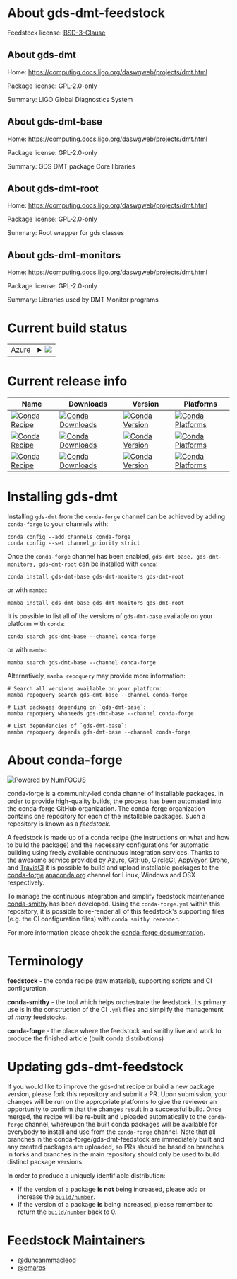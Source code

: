 About gds-dmt-feedstock
=======================

Feedstock license: [BSD-3-Clause](https://github.com/conda-forge/gds-dmt-feedstock/blob/main/LICENSE.txt)


About gds-dmt
-------------

Home: https://computing.docs.ligo.org/daswgweb/projects/dmt.html

Package license: GPL-2.0-only

Summary: LIGO Global Diagnostics System

About gds-dmt-base
------------------

Home: https://computing.docs.ligo.org/daswgweb/projects/dmt.html

Package license: GPL-2.0-only

Summary: GDS DMT package Core libraries

About gds-dmt-root
------------------

Home: https://computing.docs.ligo.org/daswgweb/projects/dmt.html

Package license: GPL-2.0-only

Summary: Root wrapper for gds classes

About gds-dmt-monitors
----------------------

Home: https://computing.docs.ligo.org/daswgweb/projects/dmt.html

Package license: GPL-2.0-only

Summary: Libraries used by DMT Monitor programs

Current build status
====================


<table>
    
  <tr>
    <td>Azure</td>
    <td>
      <details>
        <summary>
          <a href="https://dev.azure.com/conda-forge/feedstock-builds/_build/latest?definitionId=21053&branchName=main">
            <img src="https://dev.azure.com/conda-forge/feedstock-builds/_apis/build/status/gds-dmt-feedstock?branchName=main">
          </a>
        </summary>
        <table>
          <thead><tr><th>Variant</th><th>Status</th></tr></thead>
          <tbody><tr>
              <td>linux_64_root_base6.32.0</td>
              <td>
                <a href="https://dev.azure.com/conda-forge/feedstock-builds/_build/latest?definitionId=21053&branchName=main">
                  <img src="https://dev.azure.com/conda-forge/feedstock-builds/_apis/build/status/gds-dmt-feedstock?branchName=main&jobName=linux&configuration=linux%20linux_64_root_base6.32.0" alt="variant">
                </a>
              </td>
            </tr><tr>
              <td>linux_64_root_base6.32.2</td>
              <td>
                <a href="https://dev.azure.com/conda-forge/feedstock-builds/_build/latest?definitionId=21053&branchName=main">
                  <img src="https://dev.azure.com/conda-forge/feedstock-builds/_apis/build/status/gds-dmt-feedstock?branchName=main&jobName=linux&configuration=linux%20linux_64_root_base6.32.2" alt="variant">
                </a>
              </td>
            </tr><tr>
              <td>osx_64_root_base6.32.0</td>
              <td>
                <a href="https://dev.azure.com/conda-forge/feedstock-builds/_build/latest?definitionId=21053&branchName=main">
                  <img src="https://dev.azure.com/conda-forge/feedstock-builds/_apis/build/status/gds-dmt-feedstock?branchName=main&jobName=osx&configuration=osx%20osx_64_root_base6.32.0" alt="variant">
                </a>
              </td>
            </tr><tr>
              <td>osx_64_root_base6.32.2</td>
              <td>
                <a href="https://dev.azure.com/conda-forge/feedstock-builds/_build/latest?definitionId=21053&branchName=main">
                  <img src="https://dev.azure.com/conda-forge/feedstock-builds/_apis/build/status/gds-dmt-feedstock?branchName=main&jobName=osx&configuration=osx%20osx_64_root_base6.32.2" alt="variant">
                </a>
              </td>
            </tr>
          </tbody>
        </table>
      </details>
    </td>
  </tr>
</table>

Current release info
====================

| Name | Downloads | Version | Platforms |
| --- | --- | --- | --- |
| [![Conda Recipe](https://img.shields.io/badge/recipe-gds--dmt--base-green.svg)](https://anaconda.org/conda-forge/gds-dmt-base) | [![Conda Downloads](https://img.shields.io/conda/dn/conda-forge/gds-dmt-base.svg)](https://anaconda.org/conda-forge/gds-dmt-base) | [![Conda Version](https://img.shields.io/conda/vn/conda-forge/gds-dmt-base.svg)](https://anaconda.org/conda-forge/gds-dmt-base) | [![Conda Platforms](https://img.shields.io/conda/pn/conda-forge/gds-dmt-base.svg)](https://anaconda.org/conda-forge/gds-dmt-base) |
| [![Conda Recipe](https://img.shields.io/badge/recipe-gds--dmt--monitors-green.svg)](https://anaconda.org/conda-forge/gds-dmt-monitors) | [![Conda Downloads](https://img.shields.io/conda/dn/conda-forge/gds-dmt-monitors.svg)](https://anaconda.org/conda-forge/gds-dmt-monitors) | [![Conda Version](https://img.shields.io/conda/vn/conda-forge/gds-dmt-monitors.svg)](https://anaconda.org/conda-forge/gds-dmt-monitors) | [![Conda Platforms](https://img.shields.io/conda/pn/conda-forge/gds-dmt-monitors.svg)](https://anaconda.org/conda-forge/gds-dmt-monitors) |
| [![Conda Recipe](https://img.shields.io/badge/recipe-gds--dmt--root-green.svg)](https://anaconda.org/conda-forge/gds-dmt-root) | [![Conda Downloads](https://img.shields.io/conda/dn/conda-forge/gds-dmt-root.svg)](https://anaconda.org/conda-forge/gds-dmt-root) | [![Conda Version](https://img.shields.io/conda/vn/conda-forge/gds-dmt-root.svg)](https://anaconda.org/conda-forge/gds-dmt-root) | [![Conda Platforms](https://img.shields.io/conda/pn/conda-forge/gds-dmt-root.svg)](https://anaconda.org/conda-forge/gds-dmt-root) |

Installing gds-dmt
==================

Installing `gds-dmt` from the `conda-forge` channel can be achieved by adding `conda-forge` to your channels with:

```
conda config --add channels conda-forge
conda config --set channel_priority strict
```

Once the `conda-forge` channel has been enabled, `gds-dmt-base, gds-dmt-monitors, gds-dmt-root` can be installed with `conda`:

```
conda install gds-dmt-base gds-dmt-monitors gds-dmt-root
```

or with `mamba`:

```
mamba install gds-dmt-base gds-dmt-monitors gds-dmt-root
```

It is possible to list all of the versions of `gds-dmt-base` available on your platform with `conda`:

```
conda search gds-dmt-base --channel conda-forge
```

or with `mamba`:

```
mamba search gds-dmt-base --channel conda-forge
```

Alternatively, `mamba repoquery` may provide more information:

```
# Search all versions available on your platform:
mamba repoquery search gds-dmt-base --channel conda-forge

# List packages depending on `gds-dmt-base`:
mamba repoquery whoneeds gds-dmt-base --channel conda-forge

# List dependencies of `gds-dmt-base`:
mamba repoquery depends gds-dmt-base --channel conda-forge
```


About conda-forge
=================

[![Powered by
NumFOCUS](https://img.shields.io/badge/powered%20by-NumFOCUS-orange.svg?style=flat&colorA=E1523D&colorB=007D8A)](https://numfocus.org)

conda-forge is a community-led conda channel of installable packages.
In order to provide high-quality builds, the process has been automated into the
conda-forge GitHub organization. The conda-forge organization contains one repository
for each of the installable packages. Such a repository is known as a *feedstock*.

A feedstock is made up of a conda recipe (the instructions on what and how to build
the package) and the necessary configurations for automatic building using freely
available continuous integration services. Thanks to the awesome service provided by
[Azure](https://azure.microsoft.com/en-us/services/devops/), [GitHub](https://github.com/),
[CircleCI](https://circleci.com/), [AppVeyor](https://www.appveyor.com/),
[Drone](https://cloud.drone.io/welcome), and [TravisCI](https://travis-ci.com/)
it is possible to build and upload installable packages to the
[conda-forge](https://anaconda.org/conda-forge) [anaconda.org](https://anaconda.org/)
channel for Linux, Windows and OSX respectively.

To manage the continuous integration and simplify feedstock maintenance
[conda-smithy](https://github.com/conda-forge/conda-smithy) has been developed.
Using the ``conda-forge.yml`` within this repository, it is possible to re-render all of
this feedstock's supporting files (e.g. the CI configuration files) with ``conda smithy rerender``.

For more information please check the [conda-forge documentation](https://conda-forge.org/docs/).

Terminology
===========

**feedstock** - the conda recipe (raw material), supporting scripts and CI configuration.

**conda-smithy** - the tool which helps orchestrate the feedstock.
                   Its primary use is in the construction of the CI ``.yml`` files
                   and simplify the management of *many* feedstocks.

**conda-forge** - the place where the feedstock and smithy live and work to
                  produce the finished article (built conda distributions)


Updating gds-dmt-feedstock
==========================

If you would like to improve the gds-dmt recipe or build a new
package version, please fork this repository and submit a PR. Upon submission,
your changes will be run on the appropriate platforms to give the reviewer an
opportunity to confirm that the changes result in a successful build. Once
merged, the recipe will be re-built and uploaded automatically to the
`conda-forge` channel, whereupon the built conda packages will be available for
everybody to install and use from the `conda-forge` channel.
Note that all branches in the conda-forge/gds-dmt-feedstock are
immediately built and any created packages are uploaded, so PRs should be based
on branches in forks and branches in the main repository should only be used to
build distinct package versions.

In order to produce a uniquely identifiable distribution:
 * If the version of a package **is not** being increased, please add or increase
   the [``build/number``](https://docs.conda.io/projects/conda-build/en/latest/resources/define-metadata.html#build-number-and-string).
 * If the version of a package **is** being increased, please remember to return
   the [``build/number``](https://docs.conda.io/projects/conda-build/en/latest/resources/define-metadata.html#build-number-and-string)
   back to 0.

Feedstock Maintainers
=====================

* [@duncanmmacleod](https://github.com/duncanmmacleod/)
* [@emaros](https://github.com/emaros/)

